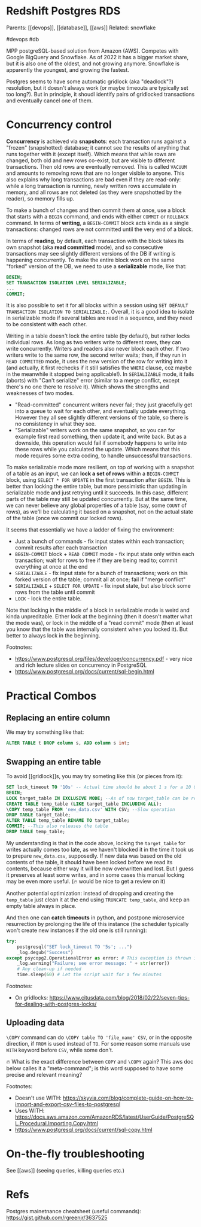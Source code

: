 # Redshift Postgres RDS

Parents: [[devops]], [[database]], [[aws]]
Related: snowflake 

#devops #db


MPP postgreSQL-based solution from Amazon (AWS). Competes with Google BigQuery and Snowflake. As of 2022 it has a bigger market share, but it is also one of the oldest, and not growing anymore. Snowflake is apparently the youngest, and growing the fastest.

Postgres seems to have some automatic gridlock (aka "deadlock"?) resolution, but it doesn't always work (or maybe timeouts are typically set too long?). But in principle, it shoudl identify pairs of gridlocked transactions and eventually cancel one of them.

# Concurrency control

**Concurrency** is achieved via **snapshots**: each transaction runs against a "frozen" (snapshotted) database; it cannot see the results of anything that runs together with it (except itself). Which means that while rows are changed, both old and new rows co-exist, but are visible to different transactions. Then old rows are eventually removed. This is called `VACUUM` and amounts to removing rows that are no longer visible to anyone. This also explains why long transactions are bad even if they are read-only: while a long transaction is running, newly written rows accumulate in memory, and all rows are not deleted (as they were snapshotted by the reader), so memory fills up.

To make a bunch of changes and then commit them at once, use a block that starts with a `BEGIN` command, and ends with either `COMMIT` or `ROLLBACK` command. In terms of **writing**, a `BEGIN-COMMIT` block acts kinda as a single transactions: changed rows are not committed until the very end of a block.

In terms of **reading**, by default, each transaction with the block takes its own snapshot (aka **read committed** mode), and so consecutive transactions may see slightly different versions of the DB if writing is happening concurrently. To make the entire block work on the same "forked" version of the DB, we need to use a **serializable** mode, like that:
```sql
BEGIN;
SET TRANSACTION ISOLATION LEVEL SERIALIZABLE;
...
COMMIT;
```
It is also possible to set it for all blocks within a session using `SET DEFAULT TRANSACTION ISOLATION TO SERIALIZABLE;`. Overall, it is a good idea to isolate in serializable mode if several tables are read in a sequence, and they need to be consistent with each other.

Writing in a table doesn't lock the entire table (by default), but rather locks individual rows. As long as two writers write to different rows, they can write concurrently. Writers and readers also never block each other. If two writers write to the same row, the second writer waits; then, if they run in `READ COMMITTED` mode, it uses the new version of the row for writing into it (and actually, it first rechecks if it still satisfies the `WHERE` clause, coz maybe in the meanwhile it stopped being applicable!). In `SERIALIZABLE` mode, it fails (aborts) with "Can't serialize" error (similar to a merge conflict, except there's no one there to resolve it). Which shows the strengths and weaknesses of two modes.
* "Read-committed" concurrent writers never fail; they just gracefully get into a queue to wait for each other, and eventually update everything. However they all see slightly different versions of the table, so there is no consistency in what they see. 
* "Serializable" writers work on the same snapshot, so you can for example first read something, then update it, and write back. But as a downside, this operation would fail if somebody happens to write into these rows while you calculated the update. Which means that this mode requires some extra coding, to handle unsuccessful transactions.

To make serializable mode more resilient, on top of working with a snapshot of a table as an input, we can **lock a set of rows** within a `BEGIN-COMMIT` block, using `SELECT * FOR UPDATE` in the first transaction after `BEGIN`. This is better than locking the entire table, but more pessimistic than updating in serializable mode and just retrying until it succeeds. In this case, different parts of the table may still be updated concurrently. But at the same time, we can never believe any global properties of a table (say, some `COUNT` of rows), as we'll be calculating it based on a snapshot, not on the actual state of the table (once we commit our locked rows).

It seems that essentially we have a ladder of fixing the environment:
* Just a bunch of commands - fix input states within each transaction; commit results after each transaction
* `BEGIN-COMMIT` block + `READ COMMIT` mode - fix input state only within each transaction; wait for rows to free if they are being read to; commit everything at once at the end
* `SERIALIZABLE` - fix input state for a bunch of transactions; work on this forked version of the table; commit all at once; fail if "merge conflict"
* `SERIALIZABLE` + `SELECT FOR UPDATE` - fix input state, but also block some rows from the table until commit
* `LOCK` - lock the entire table.

Note that locking in the middle of a block in serializable mode is weird and kinda unpreditable. Either lock at the beginning (then it doesn't matter what the mode was), or lock in the middle of a "read commit" mode (then at least you know that the table was internally consistent when you locked it). But better to always lock in the beginning.

Footnotes:
* https://www.postgresql.org/files/developer/concurrency.pdf - very nice and rich lecture slides on concurrency in PostgreSQL
* https://www.postgresql.org/docs/current/sql-begin.html

# Practical Combos

## Replacing an entire column

We may try something like that:
```sql
ALTER TABLE t DROP column s, ADD column s int;
```

## Swapping an entire table

To avoid [[gridlock]]s, you may try someting like this (or pieces from it):

```sql
SET lock_timeout TO '10s' -- Actual time should be about 1 s for a 10 000 - rows multicol table
BEGIN;
LOCK target_table IN EXCLUSIVE MODE; --As of now target_table can be read, but cannot be written to
CREATE TABLE temp_table (LIKE target_table INCLUDING ALL);
\COPY temp_table FROM 'new_data.csv' WITH CSV; --Slow operation
DROP TABLE target_table;
ALTER TABLE temp_table RENAME TO target_table;
COMMIT; --This also releases the table
DROP TABLE temp_table;
```
My understanding is that in the code above, locking the `target_table` for writes actually comes too late, as we haven't blocked it in the time it took us to prepare `new_data.csv`, supposedly. If new data was based on the old contents of the table, it should have been locked before we read its contents, because either way it will be now overwritten and lost. But I guess it preserves at least some writes, and in some cases this manual locking may be even more useful. (🔥 would be nice to get a review on it)

Another potential optimization: instead of dropping and creating the `temp_table` just clean it at the end using `TRUNCATE temp_table`, and keep an empty table always in place.

And then one can **catch timeouts** in python, and postpone microservice resurrection by prolonging the life of this instance (the scheduler typically won't create new instances if the old one is still running):
```python
try:
    postgresql("SET lock_timeout TO '5s'; ...")
    _log.degub("Success")
except psycopg2.OperationalError as error: # This exception is thrown if a query times-out
    _log.warning("Failure; see error message: " + str(error))
    # Any clean-up if needed
    time.sleep(60) # Let the script wait for a few minutes
```

Footnotes:
* On gridlocks: https://www.citusdata.com/blog/2018/02/22/seven-tips-for-dealing-with-postgres-locks/

## Uploading data

`\COPY` command can do `\COPY table TO 'file_name' CSV`, or in the opposite direction, if `FROM` is used instead of `TO`.  For some reason some manuals use `WITH` keyword before `CSV`, while some don't.

🔥 What is the exact difference between `COPY` and `\COPY` again? This aws doc below calles it a "meta-command"; is this word supposed to have some precise and relevant meaning?

Footnotes:
* Doesn't use WITH: https://skyvia.com/blog/complete-guide-on-how-to-import-and-export-csv-files-to-postgresql
* Uses WITH: https://docs.aws.amazon.com/AmazonRDS/latest/UserGuide/PostgreSQL.Procedural.Importing.Copy.html
* https://www.postgresql.org/docs/current/sql-copy.html

# On-the-fly troubleshooting

See [[aws]] (seeing queries, killing queries etc.)

# Refs

Postgres mainetnance cheatsheet (useful commands):
https://gist.github.com/rgreenjr/3637525